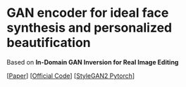 # GAN encoder for ideal face synthesis and personalized beautification


Based on **In-Domain GAN Inversion for Real Image Editing**

[[Paper](https://arxiv.org/pdf/2004.00049.pdf)] [[Official Code](https://github.com/genforce/idinvert)] [[StyleGAN2 Pytorch](https://github.com/rosinality/stylegan2-pytorch)]






